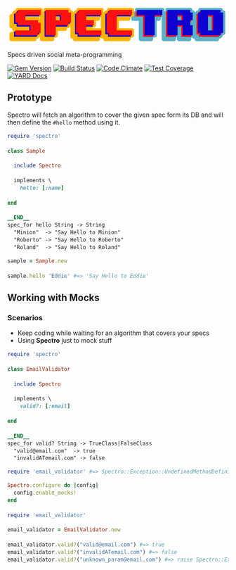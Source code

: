 ![Spectro](spectro.png)

Specs driven social meta-programming

[![Gem Version](https://badge.fury.io/rb/spectro.svg)](http://badge.fury.io/rb/spectro)
[![Build Status](https://api.travis-ci.org/robertodecurnex/spectro.png)](https://travis-ci.org/robertodecurnex/spectro)
[![Code Climate](https://codeclimate.com/github/robertodecurnex/spectro/badges/gpa.svg)](https://codeclimate.com/github/robertodecurnex/spectro)
[![Test Coverage](https://codeclimate.com/github/robertodecurnex/spectro/badges/coverage.svg)](https://codeclimate.com/github/robertodecurnex/spectro)
[![YARD Docs](https://img.shields.io/badge/YARD-Docs-blue.svg)](http://www.rubydoc.info/github/robertodecurnex/spectro/master)

## Prototype

Spectro will fetch an algorithm to cover the given spec form its DB and will then define the `#hello` method using it.

```ruby
require 'spectro'

class Sample

  include Spectro

  implements \
    hello: [:name]

end

__END__
spec_for hello String -> String
  "Minion"  -> "Say Hello to Minion"
  "Roberto" -> "Say Hello to Roberto"
  "Roland"  -> "Say Hello to Roland"
```

```ruby
sample = Sample.new

sample.hello 'Eddie' #=> 'Say Hello to Eddie'
```

## Working with Mocks

### Scenarios

* Keep coding while waiting for an algorithm that covers your specs
* Using **Spectro** just to mock stuff

```ruby
require 'spectro'

class EmailValidator

  include Spectro

  implements \
    valid?: [:email]

end

__END__
spec_for valid? String -> TrueClass|FalseClass
  "valid@email.com"  -> true
  "invalidATemail.com" -> false
```

```ruby 
require 'email_validator' #=> Spectro::Exception::UndefinedMethodDefinition
```

```ruby
Spectro.configure do |config|
  config.enable_mocks!
end

require 'email_validator'

email_validator = EmailValidator.new

email_validator.valid?("valid@email.com") #=> true 
email_validator.valid?("invalidATemail.com") #=> false 
email_validator.valid?("unknown_param@email.com") #=> raise Spectro::Exception::UnkwnonMockResponse

```
